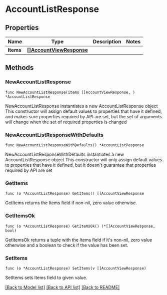 # AccountListResponse

## Properties

Name | Type | Description | Notes
------------ | ------------- | ------------- | -------------
**Items** | [**[]AccountViewResponse**](AccountViewResponse.md) |  | 

## Methods

### NewAccountListResponse

`func NewAccountListResponse(items []AccountViewResponse, ) *AccountListResponse`

NewAccountListResponse instantiates a new AccountListResponse object
This constructor will assign default values to properties that have it defined,
and makes sure properties required by API are set, but the set of arguments
will change when the set of required properties is changed

### NewAccountListResponseWithDefaults

`func NewAccountListResponseWithDefaults() *AccountListResponse`

NewAccountListResponseWithDefaults instantiates a new AccountListResponse object
This constructor will only assign default values to properties that have it defined,
but it doesn't guarantee that properties required by API are set

### GetItems

`func (o *AccountListResponse) GetItems() []AccountViewResponse`

GetItems returns the Items field if non-nil, zero value otherwise.

### GetItemsOk

`func (o *AccountListResponse) GetItemsOk() (*[]AccountViewResponse, bool)`

GetItemsOk returns a tuple with the Items field if it's non-nil, zero value otherwise
and a boolean to check if the value has been set.

### SetItems

`func (o *AccountListResponse) SetItems(v []AccountViewResponse)`

SetItems sets Items field to given value.



[[Back to Model list]](../README.md#documentation-for-models) [[Back to API list]](../README.md#documentation-for-api-endpoints) [[Back to README]](../README.md)


